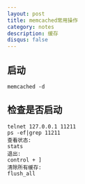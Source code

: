 ```yaml
---
layout: post
title: memcached常用操作
category: notes
description: 缓存
disqus: false
---
```


## 启动

```
memcached -d
```

## 检查是否启动

```
telnet 127.0.0.1 11211
ps -ef|grep 11211
查看状态:
stats
退出:
control + ]
清除所有缓存:
flush_all
```
